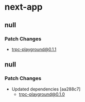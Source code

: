 # next-app

## null

### Patch Changes

- trpc-playground@0.1.1

## null

### Patch Changes

- Updated dependencies [aa288c7]
  - trpc-playground@0.1.0
